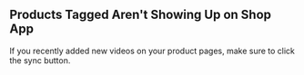 ## Products Tagged Aren't Showing Up on Shop App

If you recently added new videos on your product pages, make sure to click the sync button.
